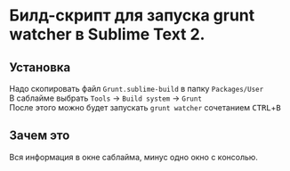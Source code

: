 # Билд-скрипт для запуска grunt watcher в Sublime Text 2.

## Установка
Надо скопировать файл `Grunt.sublime-build` в папку `Packages/User`  
В саблайме выбрать `Tools` -> `Build system` -> `Grunt`  
После этого можно будет запускать `grunt watcher` сочетанием&nbsp;<kbd>CTRL</kbd>+<kbd>B</kbd>  


## Зачем это
Вся информация в окне саблайма, минус одно окно с консолью.